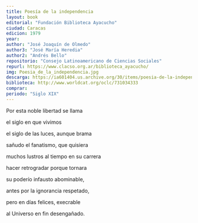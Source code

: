 ```yaml
---
title: Poesía de la independencia
layout: book
editorial: "Fundación Biblioteca Ayacucho"
ciudad: Caracas
edicion: 1979
year: 
author: "José Joaquín de Olmedo"
author3: "José María Heredia"
author2: "Andrés Bello"
repositorio: "Consejo Latinoamericano de Ciencias Sociales"
repurl: https://www.clacso.org.ar/biblioteca_ayacucho/
img: Poesia_de_la_independencia.jpg
descarga: https://ia601404.us.archive.org/30/items/poesia-de-la-independencia/Poesia_de_la_independencia.pdf
biblioteca: http://www.worldcat.org/oclc/731034333
comprar: 
periodo: "Siglo XIX"
---
```

 

Por esta noble libertad se llama

el siglo en que vivimos

el siglo de las luces, aunque brama

sañudo el fanatismo, que quisiera

muchos lustros al tiempo en su carrera

hacer retrogradar porque tornara

su poderío infausto abominable,

antes por la ignorancia respetado,

pero en días felices, execrable

al Universo en fin desengañado.
